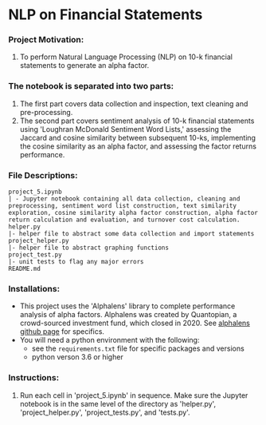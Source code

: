 # NLP on Financial Statements

### Project Motivation:

1. To perform Natural Language Processing (NLP) on 10-k financial statements to generate an alpha factor.

### The notebook is separated into two parts:
1. The first part covers data collection and inspection, text cleaning and pre-processing.
2. The second part covers sentiment analysis of 10-k financial statements using 'Loughran McDonald Sentiment Word Lists,' assessing the Jaccard and cosine similarity between subsequent 10-ks, implementing the cosine similarity as an alpha factor, and assessing the factor returns performance.

### File Descriptions:


    project_5.ipynb
    | - Jupyter notebook containing all data collection, cleaning and preprocessing, sentiment word list construction, text similarity exploration, cosine similarity alpha factor construction, alpha factor return calculation and evaluation, and turnover cost calculation.
    helper.py
    |- helper file to abstract some data collection and import statements
    project_helper.py
    |- helper file to abstract graphing functions
    project_test.py
    |- unit tests to flag any major errors
    README.md


### Installations:
- This project uses the 'Alphalens' library to complete performance analysis of alpha factors. Alphalens was created by Quantopian, a crowd-sourced investment fund, which closed in 2020. See [alphalens github page](https://github.com/quantopian/alphalens) for specifics.
- You will need a python environment with the following:
    - see the `requirements.txt` file for specific packages and versions
    - python verson 3.6 or higher

### Instructions:
1. Run each cell in 'project_5.ipynb' in sequence. Make sure the Jupyter notebook is in the same level of the directory as 'helper.py', 'project_helper.py', 'project_tests.py', and 'tests.py'.